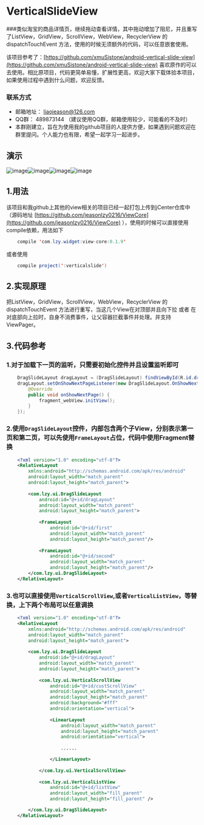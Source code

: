 # VerticalSlideView
###类似淘宝的商品详情页，继续拖动查看详情，其中拖动增加了阻尼，并且重写了ListView，GridView，ScrollView，WebView，RecyclerView 的 dispatchTouchEvent 方法，使用的时候无须额外的代码，可以任意嵌套使用。

该项目参考了：[https://github.com/xmuSistone/android-vertical-slide-view](https://github.com/xmuSistone/android-vertical-slide-view) 喜欢原作的可以去使用。相比原项目，代码更简单易懂，扩展性更高，欢迎大家下载体验本项目，如果使用过程中遇到什么问题，欢迎反馈。

### 联系方式
 * 邮箱地址： liaojeason@126.com
 * QQ群： 489873144 （建议使用QQ群，邮箱使用较少，可能看的不及时）
 * 本群刚建立，旨在为使用我的github项目的人提供方便，如果遇到问题欢迎在群里提问。个人能力也有限，希望一起学习一起进步。


## 演示
 ![image](http://7xss53.com2.z0.glb.clouddn.com/verticalslideview/demo0.png)![image](http://7xss53.com2.z0.glb.clouddn.com/verticalslideview/demo2.gif)![image](http://7xss53.com2.z0.glb.clouddn.com/verticalslideview/demo3.gif)![image](http://7xss53.com2.z0.glb.clouddn.com/verticalslideview/demo4.gif)

## 1.用法
该项目和我github上其他的view相关的项目已经一起打包上传到jCenter仓库中（源码地址 [https://github.com/jeasonlzy0216/ViewCore](https://github.com/jeasonlzy0216/ViewCore) ），使用的时候可以直接使用compile依赖，用法如下
```java
	compile 'com.lzy.widget:view-core:0.1.9'
```
或者使用
```java
    compile project(':verticalslide')
```

## 2.实现原理
把ListView，GridView，ScrollView，WebView，RecyclerView 的 dispatchTouchEvent 方法进行重写，当这几个View在对顶部并且向下拉 或者 在对底部向上拉时，自身不消费事件，让父容器拦截事件并处理。并支持ViewPager。

## 3.代码参考
### 1.对于加载下一页的监听，只需要初始化控件并且设置监听即可
```java
	DragSlideLayout dragLayout = (DragSlideLayout) findViewById(R.id.dragLayout);
	dragLayout.setOnShowNextPageListener(new DragSlideLayout.OnShowNextPageListener() {
        @Override
        public void onShowNextPage() {
            fragment_webView.initView();
        }
    });
```
### 2.使用`DragSlideLayout`控件，内部包含两个子View，分别表示第一页和第二页，可以先使用`FrameLayout`占位，代码中使用Fragment替换
```xml
	<?xml version="1.0" encoding="utf-8"?>
	<RelativeLayout
	    xmlns:android="http://schemas.android.com/apk/res/android"
	    android:layout_width="match_parent"
	    android:layout_height="match_parent">
	
	    <com.lzy.ui.DragSlideLayout
	        android:id="@+id/dragLayout"
	        android:layout_width="match_parent"
	        android:layout_height="match_parent">
	
	        <FrameLayout
	            android:id="@+id/first"
	            android:layout_width="match_parent"
	            android:layout_height="match_parent"/>
	
	        <FrameLayout
	            android:id="@+id/second"
	            android:layout_width="match_parent"
	            android:layout_height="match_parent"/>
	    </com.lzy.ui.DragSlideLayout>
	</RelativeLayout>
```
### 3.也可以直接使用`VerticalScrollView`,或者`VerticalListView`，等替换，上下两个布局可以任意调换
```xml
	<?xml version="1.0" encoding="utf-8"?>
	<RelativeLayout
	    xmlns:android="http://schemas.android.com/apk/res/android"
	    android:layout_width="match_parent"
	    android:layout_height="match_parent">
	
	    <com.lzy.ui.DragSlideLayout
	        android:id="@+id/dragLayout"
	        android:layout_width="match_parent"
	        android:layout_height="match_parent">
	
	        <com.lzy.ui.VerticalScrollView
			    android:id="@+id/custScrollView"
	            android:layout_width="match_parent"
	            android:layout_height="match_parent"
	            android:background="#fff"
	            android:orientation="vertical">
			
			    <LinearLayout
			        android:layout_width="match_parent"
			        android:layout_height="match_parent"
			        android:orientation="vertical">
					
					......

			    </LinearLayout>
			
			</com.lzy.ui.VerticalScrollView>
	
	        <com.lzy.ui.VerticalListView
		        android:id="@+id/listView"
		        android:layout_width="fill_parent"
		        android:layout_height="fill_parent" />

		</com.lzy.ui.DragSlideLayout>
	</RelativeLayout>
```
